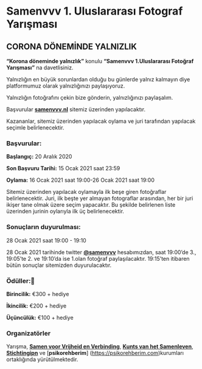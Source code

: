 # Samenvvv 1. Uluslararası Fotograf Yarışması

## CORONA DÖNEMİNDE YALNIZLIK

**“Korona döneminde yalnızlık”** konulu **“Samenvvv 1.Uluslararası Fotoğraf Yarışması”** na davetlisiniz.

Yalnızlığın en büyük sorunlardan olduğu bu günlerde yalnız kalmayın diye platformumuz olarak yalnızlığınızı paylaşıyoruz.

Yalnızlığın fotoğrafını çekin bize gönderin, yalnızlığınızı paylaşalım.

Başvurular [**samenvvv.nl**](https://samenvvv.nl) sitemiz üzerinden yapılacaktır.

Kazananlar, sitemiz üzerinden yapılacak oylama ve juri tarafından yapılacak seçimle belirlenecektir.

### Başvurular:

**Başlangıç:** 20 Aralık 2020

**Son Başvuru Tarihi:** 15 Ocak 2021 saat 23:59

**Oylama:** 16 Ocak 2021 saat 19:00-26 Ocak 2021 saat 19:00

Sitemiz üzerinden yapılacak oylamayla ilk beşe giren fotoğraflar belirlenecektir. Juri, ilk beşte yer almayan fotograflar arasından, her bir juri ikişer tane olmak üzere seçim yapacaktır. Bu şekilde belirlenen liste üzerinden jurinin oylarıyla ilk üç belirlenecektir.

### Sonuçların duyurulması:

28 Ocak 2021 saat 19:00 - 19:10

28 Ocak 2021 tarihinde twitter [**@samenvvv**](https://twitter.com/samenvvv) hesabımızdan, saat 19:00’de 3., 19:05’te 2. ve 19:10’da ise 1.olan fotoğraf paylaşılacaktır. 19:15’ten itibaren bütün sonuçlar sitemizden duyurulacaktır.

### Ödüller:🥇

**Birincilik:** €300 + hediye

**İkincilik:** €200 + hediye

**Üçüncülük:** €100 + hediye

### Organizatörler

Yarışma, [**Samen voor Vrijheid en Verbinding**](https://samenvvv.nl), [**Kunts van het Samenleven**](https://platformins.nl), [**Stichtingipn**](https://stichtingipn.nl) ve [**psikorehberim**] (https://psikorehberim.com)kurumları ortaklığında yürütülmektedir.
